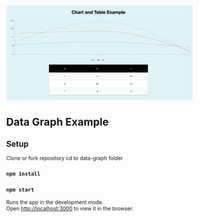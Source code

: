 ![Data Graph Example Screenshot](public/DataGraph_screenshot.png)

# Data Graph Example

## Setup

Clone or fork repository
cd to data-graph folder

### `npm install` 
### `npm start`

Runs the app in the development mode.<br />
Open [http://localhost:3000](http://localhost:3000) to view it in the browser.

